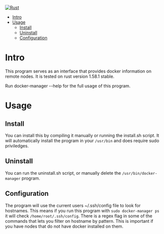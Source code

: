 [![Rust](https://github.com/MitchellBerend/docker-manager/actions/workflows/rust.yml/badge.svg?branch=master&event=status)](https://github.com/MitchellBerend/docker-manager/actions/workflows/rust.yml)

- [Intro](#intro)
- [Usage](#usage)
  - [Install](#install)
  - [Uninstall](#uninstall)
  - [Configuration](#configuration)


# Intro
This program serves as an interface that provides docker information on remote nodes.
It is tested on rust version 1.58.1 stable.

Run docker-manager --help for the full usage of this program.

# Usage
## Install
You can install this by compiling it manually or running the install.sh script.
It will automatically install the program in your `/usr/bin` and does require sudo
priviledges. 

## Uninstall
You can run the uninstall.sh script, or manually delete the `/usr/bin/docker-manager`
program.

## Configuration
The program will use the current users ~/.ssh/config file to look for hostnames.
This means if you run this program with `sudo docker-manager ps` it will check 
`/home/root/.ssh/config`. There is a regex flag in some of the commands that lets
you filter on hostname by pattern. This is important if you have nodes that do not
have docker installed on them.
